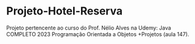 # Projeto-Hotel-Reserva
Projeto pertencente ao curso do Prof. Nélio Alves na Udemy: Java COMPLETO 2023 Programação Orientada a Objetos +Projetos (aula 147).
